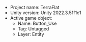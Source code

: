 <!-- UNITY CODE ASSIST INSTRUCTIONS START -->
- Project name: TerraFlat
- Unity version: Unity 2022.3.51f1c1
- Active game object:
  - Name: Button_Use
  - Tag: Untagged
  - Layer: Entity
<!-- UNITY CODE ASSIST INSTRUCTIONS END -->